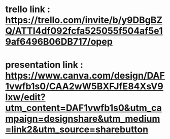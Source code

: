 # trello link : https://trello.com/invite/b/y9DBgBZQ/ATTI4df092fcfa525055f504af5e19af6496B06DB717/opep

# presentation link : https://www.canva.com/design/DAF1vwfb1s0/CAA2wW5BXFJfE84XsV9Ixw/edit?utm_content=DAF1vwfb1s0&utm_campaign=designshare&utm_medium=link2&utm_source=sharebutton
